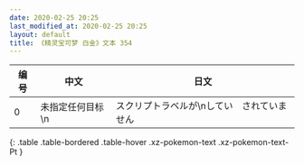 ```yaml
---
date: 2020-02-25 20:25
last_modified_at: 2020-02-25 20:25
layout: default
title: 《精灵宝可梦 白金》文本 354
---
```

| 编号 | 中文 | 日文 |
| ---- | ---- | ---- |
| 0 | 未指定任何目标\n | スクリプトラベルが\nしてい　されていません |
{: .table .table-bordered .table-hover .xz-pokemon-text .xz-pokemon-text-Pt }